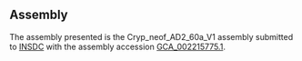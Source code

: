 

Assembly
--------

The assembly presented is the Cryp\_neof\_AD2\_60a\_V1 assembly
submitted to [INSDC](http://www.insdc.org) with the assembly accession
[GCA\_002215775.1](http://www.ebi.ac.uk/ena/data/view/GCA_002215775.1).
